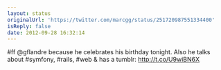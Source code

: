 ```yaml
---
layout: status
originalUrl: 'https://twitter.com/marcgg/status/251720987551334400'
isReply: false
date: 2012-09-28 16:32:14
---
```


#ff @gflandre because he celebrates his birthday tonight. Also he talks about #symfony, #rails, #web &amp; has a tumblr: http://t.co/U9wiBN6X
